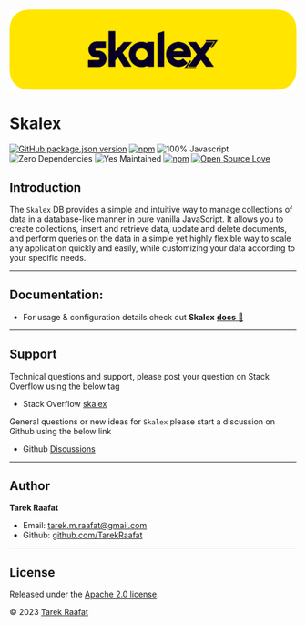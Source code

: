 <img src="./docs/imgs/skalex_banner.png" alt= "skalex Logo" id="logo">

<br>

# Skalex

[![GitHub package.json version](https://img.shields.io/github/package-json/v/TarekRaafat/skalex)](https://github.com/TarekRaafat/skalex)
[![npm](https://img.shields.io/npm/v/skalex)](https://www.npmjs.com/package/skalex)
![100% Javascript](https://img.shields.io/github/languages/top/TarekRaafat/skalex?color=yellow)
![Zero Dependencies](https://img.shields.io/badge/Dependencies-0-blue.svg)
![Yes Maintained](https://img.shields.io/badge/Maintained%3F-yes-success)
[![npm](https://img.shields.io/npm/dm/skalex?label=npm)](https://www.npmjs.com/package/skalex)
[![Open Source Love](https://badges.frapsoft.com/os/v1/open-source.svg?v=103)](https://github.com/TarekRaafat/skalex)

## Introduction

The `Skalex` DB provides a simple and intuitive way to manage collections of data in a database-like manner in pure vanilla JavaScript. It allows you to create collections, insert and retrieve data, update and delete documents, and perform queries on the data in a simple yet highly flexible way to scale any application quickly and easily, while customizing your data according to your specific needs.

<!-- * * * -->

---

## Documentation:

- For usage & configuration details check out **Skalex** <a href="https://tarekraafat.github.io/skalex/">**docs** :notebook_with_decorative_cover:</a>

---

## Support

Technical questions and support, please post your question on Stack Overflow using the below tag

- Stack Overflow [skalex][stackOverflow]

General questions or new ideas for `Skalex` please start a discussion on Github using the below link

- Github [Discussions]

<!-- section links -->

[Discussions]: https://github.com/TarekRaafat/skalex/discussions
[stackoverflow]: https://stackoverflow.com/questions/tagged/skalex

---

## Author

**Tarek Raafat**

- Email: tarek.m.raafat@gmail.com
- Github: [github.com/TarekRaafat](https://github.com/TarekRaafat/)

---

## License

Released under the [Apache 2.0 license](https://www.apache.org/licenses/LICENSE-2.0).

© 2023 [Tarek Raafat](http://www.tarekraafat.com)
